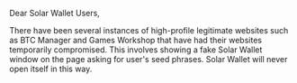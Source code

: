 Dear Solar Wallet Users,

There have been several instances of high-profile legitimate websites such as BTC Manager and Games Workshop that have had their websites temporarily compromised. This involves showing a fake Solar Wallet window on the page asking for user's seed phrases. Solar Wallet will never open itself in this way.


